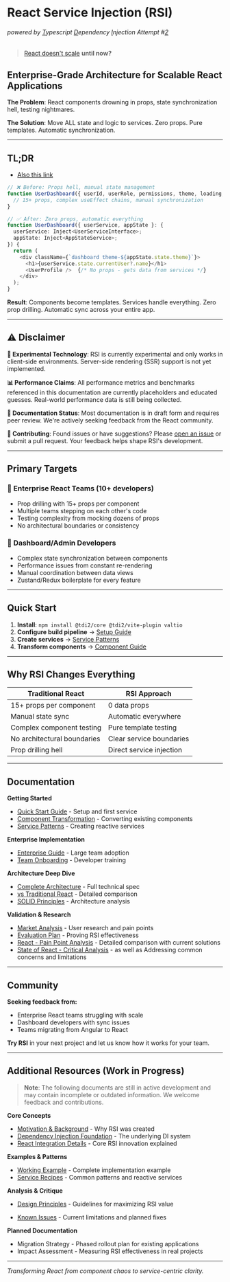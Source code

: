 # React Service Injection (RSI)

###### powered by <u>T</u>ypescript <u>D</u>ependency <u>I</u>njection Attempt #<u>2</u>

> [React doesn't scale](https://verved.ai/blog/react-doesn-t-scale) **until now?**



## Enterprise-Grade Architecture for Scalable React Applications

**The Problem**: React components drowning in props, state synchronization hell, testing nightmares.

**The Solution**: Move ALL state and logic to services. Zero props. Pure templates. Automatic synchronization.

---

## TL;DR

- [Also this link](./monorepo/docs/Teaser.md)

```typescript
// ❌ Before: Props hell, manual state management
function UserDashboard({ userId, userRole, permissions, theme, loading, onUpdate, ... }) {
  // 15+ props, complex useEffect chains, manual synchronization
}

// ✅ After: Zero props, automatic everything
function UserDashboard({ userService, appState }: {
  userService: Inject<UserServiceInterface>;
  appState: Inject<AppStateService>;
}) {
  return (
    <div className={`dashboard theme-${appState.state.theme}`}>
      <h1>{userService.state.currentUser?.name}</h1>
      <UserProfile />  {/* No props - gets data from services */}
    </div>
  );
}
```

**Result**: Components become templates. Services handle everything. Zero prop drilling. Automatic sync across your entire app.

---

## ⚠️ Disclaimer

**🧪 Experimental Technology**: RSI is currently experimental and only works in client-side environments. Server-side rendering (SSR) support is not yet implemented.

**📊 Performance Claims**: All performance metrics and benchmarks referenced in this documentation are currently placeholders and educated guesses. Real-world performance data is still being collected.

**📝 Documentation Status**: Most documentation is in draft form and requires peer review. We're actively seeking feedback from the React community.

**🤝 Contributing**: Found issues or have suggestions? Please [open an issue](https://github.com/your-repo/issues) or submit a pull request. Your feedback helps shape RSI's development.

---

## Primary Targets

### 🏢 Enterprise React Teams (10+ developers)

- Prop drilling with 15+ props per component
- Multiple teams stepping on each other's code
- Testing complexity from mocking dozens of props
- No architectural boundaries or consistency

### 🎯 Dashboard/Admin Developers

- Complex state synchronization between components
- Performance issues from constant re-rendering
- Manual coordination between data views
- Zustand/Redux boilerplate for every feature

---

## Quick Start

1. **Install**: `npm install @tdi2/core @tdi2/vite-plugin valtio`
2. **Configure build pipeline** → [Setup Guide](./docs/Quick-Start.md)
3. **Create services** → [Service Patterns](./docs/Service-Patterns.md)
4. **Transform components** → [Component Guide](./docs/Component-Guide.md)

---

## Why RSI Changes Everything

| Traditional React           | RSI Approach             |
| --------------------------- | ------------------------ |
| 15+ props per component     | 0 data props             |
| Manual state sync           | Automatic everywhere     |
| Complex component testing   | Pure template testing    |
| No architectural boundaries | Clear service boundaries |
| Prop drilling hell          | Direct service injection |

---

## Documentation

**Getting Started**

- [Quick Start Guide](./docs/Quick-Start.md) - Setup and first service
- [Component Transformation](./docs/Component-Guide.md) - Converting existing components
- [Service Patterns](./docs/Service-Patterns.md) - Creating reactive services

**Enterprise Implementation**

- [Enterprise Guide](./docs/Enterprise-Implementation.md) - Large team adoption
- [Team Onboarding](./docs/Team-Onboarding.md) - Developer training

**Architecture Deep Dive**

- [Complete Architecture](./docs/React-Whitepaper.md) - Full technical spec
- [vs Traditional React](./docs/RSI-vs-Traditional.md) - Detailed comparison
- [SOLID Principles](./monorepo/docs/RSI-Clean-Architecture-SOLID-Principles-Analysis.md) - Architecture analysis

**Validation & Research**

- [Market Analysis](./monorepo/docs/Market-Analysis.md) - User research and pain points
- [Evaluation Plan](./monorepo/docs/EvaluationPlan.md) - Proving RSI effectiveness
- [React - Pain Point Analysis](./docs/pain-points/README.md) - Detailed comparison with current solutions
- [State of React - Critical Analysis](./docs/critique/README.md) - as well as Addressing common concerns and limitations
---

## Community

**Seeking feedback from:**

- Enterprise React teams struggling with scale
- Dashboard developers with sync issues
- Teams migrating from Angular to React

**Try RSI** in your next project and let us know how it works for your team.

---

## Additional Resources (Work in Progress)

> **Note**: The following documents are still in active development and may contain incomplete or outdated information. We welcome feedback and contributions.

**Core Concepts**
- [Motivation & Background](./monorepo/docs/Impuls.md) - Why RSI was created
- [Dependency Injection Foundation](./monorepo/docs/Whitepaper.md) - The underlying DI system
- [React Integration Details](./monorepo/docs/React-Whitepaper.md) - Core RSI innovation explained

**Examples & Patterns**
- [Working Example](./monorepo/docs/React-Example.md) - Complete implementation example
- [Service Recipes](./monorepo/docs/Recipes-and-Reactive-Services.md) - Common patterns and reactive services

**Analysis & Critique**
- [Design Principles](./docs/principles/) - Guidelines for maximizing RSI value

- [Known Issues](./monorepo/docs/KnownIssues.md) - Current limitations and planned fixes

**Planned Documentation**
- Migration Strategy - Phased rollout plan for existing applications
- Impact Assessment - Measuring RSI effectiveness in real projects

---

_Transforming React from component chaos to service-centric clarity._